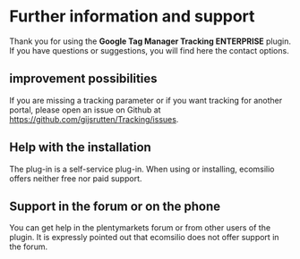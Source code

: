 # Further information and support

Thank you for using the **Google Tag Manager Tracking ENTERPRISE** plugin. If you have questions or suggestions, you will find here the contact options.

## improvement possibilities

If you are missing a tracking parameter or if you want tracking for another portal, please open an issue on Github at https://github.com/gijsrutten/Tracking/issues.

## Help with the installation

The plug-in is a self-service plug-in. When using or installing, ecomsilio offers neither free nor paid support.

## Support in the forum or on the phone

You can get help in the plentymarkets forum or from other users of the plugin. It is expressly pointed out that ecomsilio does not offer support in the forum.
